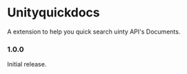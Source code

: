 # Unityquickdocs
A extension to help you quick search uinty API's Documents.
### 1.0.0
Initial release.
